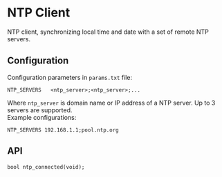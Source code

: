 # NTP Client
NTP client, synchronizing local time and date with a set of remote NTP servers.

## Configuration
Configuration parameters in `params.txt` file:  
```
NTP_SERVERS   <ntp_server>;<ntp_server>;...
```
Where `ntp_server` is domain name or IP address of a NTP server. Up to 3 servers are supported.  
Example configurations:
```
NTP_SERVERS	192.168.1.1;pool.ntp.org
```
## API
```
bool ntp_connected(void);
```
